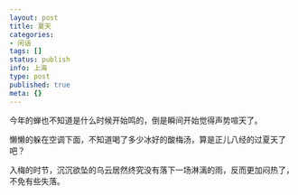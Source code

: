 ```yaml
---
layout: post
title: 夏天
categories:
- 闲话
tags: []
status: publish
info: 上海
type: post
published: true
meta: {}
---
```


 今年的蝉也不知道是什么时候开始鸣的，倒是瞬间开始觉得声势喧天了。

 懒懒的躲在空调下面，不知道喝了多少冰好的酸梅汤，算是正儿八经的过夏天了吧？

 入梅的时节，沉沉欲坠的乌云居然终究没有落下一场淋漓的雨，反而更加闷热了，不免有些失落。
